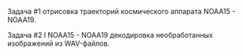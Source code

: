Задача #1 отрисовка траекторий космического аппарата NOAA15 - NOAA19.

Задача #2 l NOAA15 - NOAA19 декодировка необработанных изображений из WAV-файлов.
